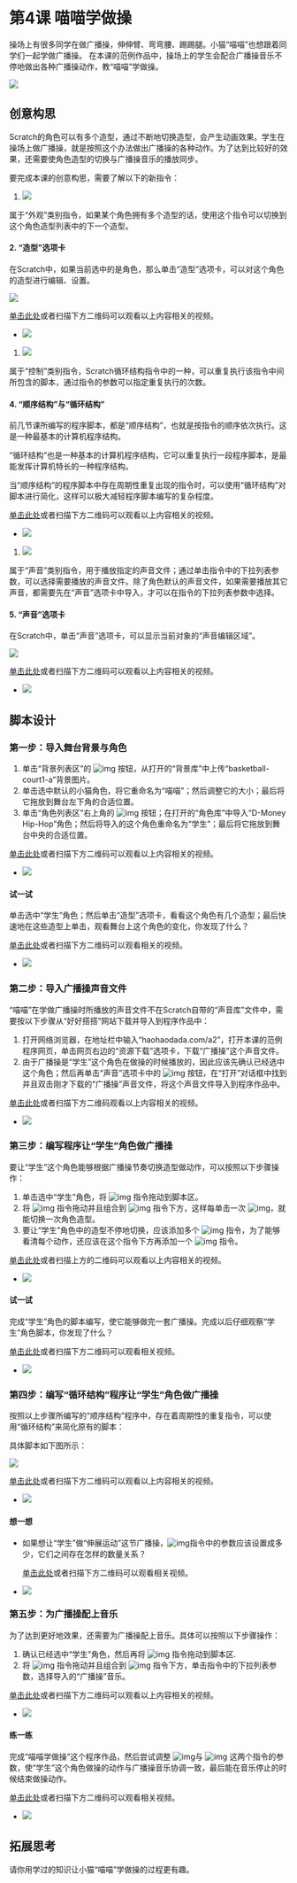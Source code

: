 # 第4课 喵喵学做操

操场上有很多同学在做广播操，伸伸臂、弯弯腰、踢踢腿。小猫“喵喵”也想跟着同学们一起学做广播操。 在本课的范例作品中，操场上的学生会配合广播操音乐不停地做出各种广播操动作，教“喵喵”学做操。

![](https://github.com/Haohaodada-official/docs/tree/8a7bce8f9269f3537909f64d03ad2a1ddd80af30/.gitbook/assets/scratch4-0.png)

## 创意构思

Scratch的角色可以有多个造型，通过不断地切换造型，会产生动画效果。学生在操场上做广播操，就是按照这个办法做出广播操的各种动作。为了达到比较好的效果，还需要使角色造型的切换与广播操音乐的播放同步。

要完成本课的创意构思，需要了解以下的新指令：

1. ![](https://github.com/Haohaodada-official/docs/tree/8a7bce8f9269f3537909f64d03ad2a1ddd80af30/.gitbook/assets/scratch4-1.png) 

属于“外观”类别指令，如果某个角色拥有多个造型的话，使用这个指令可以切换到这个角色造型列表中的下一个造型。

#### 2. “造型”选项卡

在Scratch中，如果当前选中的是角色，那么单击“造型”选项卡，可以对这个角色的造型进行编辑、设置。

![](https://github.com/Haohaodada-official/docs/tree/8a7bce8f9269f3537909f64d03ad2a1ddd80af30/.gitbook/assets/scratch4-2.png)

[单击此处](http://haohaodada.com/video/a20401.php)或者扫描下方二维码可以观看以上内容相关的视频。

* ![](https://github.com/Haohaodada-official/docs/tree/8a7bce8f9269f3537909f64d03ad2a1ddd80af30/.gitbook/assets/a20401.png) 

1. ![](https://github.com/Haohaodada-official/docs/tree/8a7bce8f9269f3537909f64d03ad2a1ddd80af30/.gitbook/assets/scratch4-3.png) 

属于“控制”类别指令，Scratch循环结构指令中的一种，可以重复执行该指令中间所包含的脚本，通过指令的参数可以指定重复执行的次数。

#### 4. “顺序结构”与“循环结构”

前几节课所编写的程序脚本，都是“顺序结构”，也就是按指令的顺序依次执行。这是一种最基本的计算机程序结构。

“循环结构”也是一种基本的计算机程序结构，它可以重复执行一段程序脚本，是最能发挥计算机特长的一种程序结构。

当“顺序结构”的程序脚本中存在周期性重复出现的指令时，可以使用“循环结构”对脚本进行简化，这样可以极大减轻程序脚本编写的复杂程度。

[单击此处](http://haohaodada.com/video/a20402.php)或者扫描下方二维码可以观看以上内容相关的视频。

* ![](https://github.com/Haohaodada-official/docs/tree/8a7bce8f9269f3537909f64d03ad2a1ddd80af30/.gitbook/assets/a20402.png) 

1. ![](https://github.com/Haohaodada-official/docs/tree/8a7bce8f9269f3537909f64d03ad2a1ddd80af30/.gitbook/assets/scratch4-4.png) 

属于“声音”类别指令，用于播放指定的声音文件；通过单击指令中的下拉列表参数，可以选择需要播放的声音文件。除了角色默认的声音文件，如果需要播放其它声音，都需要先在“声音”选项卡中导入，才可以在指令的下拉列表参数中选择。

#### 5. “声音”选项卡

在Scratch中，单击“声音”选项卡，可以显示当前对象的“声音编辑区域”。

![](https://github.com/Haohaodada-official/docs/tree/8a7bce8f9269f3537909f64d03ad2a1ddd80af30/.gitbook/assets/scratch4-5.png)

[单击此处](http://haohaodada.com/video/a20403.php)或者扫描下方二维码可以观看以上内容相关的视频。

* ![](https://github.com/Haohaodada-official/docs/tree/8a7bce8f9269f3537909f64d03ad2a1ddd80af30/.gitbook/assets/a20403.png) 

## 脚本设计

### 第一步：导入舞台背景与角色

1. 单击“背景列表区”的 ![img](https://github.com/Haohaodada-official/docs/tree/8a7bce8f9269f3537909f64d03ad2a1ddd80af30/zai-xian-ru-men-ke-cheng/scratch-primer/img/2-5.png) 按钮，从打开的“背景库”中上传“basketball-court1-a”背景图片。
2. 单击选中默认的小猫角色，将它重命名为“喵喵”；然后调整它的大小；最后将它拖放到舞台左下角的合适位置。
3. 单击“角色列表区”右上角的 ![img](https://github.com/Haohaodada-official/docs/tree/8a7bce8f9269f3537909f64d03ad2a1ddd80af30/zai-xian-ru-men-ke-cheng/scratch-primer/img/2-8.png) 按钮；在打开的“角色库”中导入“D-Money Hip-Hop”角色；然后将导入的这个角色重命名为“学生”；最后将它拖放到舞台中央的合适位置。

[单击此处](http://haohaodada.com/video/a20404.php)或者扫描下方二维码可以观看以上内容相关的视频。

* ![](https://github.com/Haohaodada-official/docs/tree/8a7bce8f9269f3537909f64d03ad2a1ddd80af30/.gitbook/assets/a20404.png) 

#### 试一试

单击选中“学生”角色；然后单击“造型”选项卡，看看这个角色有几个造型；最后快速地在这些造型上单击，观看舞台上这个角色的变化，你发现了什么？

[单击此处](http://haohaodada.com/video/a20405.php)或者扫描下方二维码可以观看相关的视频。

* ![](https://github.com/Haohaodada-official/docs/tree/8a7bce8f9269f3537909f64d03ad2a1ddd80af30/.gitbook/assets/a20405.png) 

### 第二步：导入广播操声音文件

“喵喵”在学做广播操时所播放的声音文件不在Scratch自带的“声音库”文件中，需要按以下步骤从“好好搭搭”网站下载并导入到程序作品中：

1. 打开网络浏览器，在地址栏中输入“haohaodada.com/a2”，打开本课的范例程序网页，单击网页右边的“资源下载”选项卡，下载“广播操”这个声音文件。
2. 由于广播操是“学生”这个角色在做操的时候播放的，因此应该先确认已经选中这个角色；然后再单击“声音”选项卡中的 ![img](https://github.com/Haohaodada-official/docs/tree/8a7bce8f9269f3537909f64d03ad2a1ddd80af30/zai-xian-ru-men-ke-cheng/scratch-primer/img/3-6.png) 按钮，在“打开”对话框中找到并且双击刚才下载的“广播操”声音文件，将这个声音文件导入到程序作品中。

[单击此处](http://haohaodada.com/video/a20406.php)或者扫描下方二维码观看以上内容相关的视频。

* ![](https://github.com/Haohaodada-official/docs/tree/8a7bce8f9269f3537909f64d03ad2a1ddd80af30/.gitbook/assets/a20406.png) 

### 第三步：编写程序让“学生”角色做广播操

要让“学生”这个角色能够根据广播操节奏切换造型做动作，可以按照以下步骤操作：

1. 单击选中“学生”角色，将 ![img](https://github.com/Haohaodada-official/docs/tree/8a7bce8f9269f3537909f64d03ad2a1ddd80af30/zai-xian-ru-men-ke-cheng/scratch-primer/img/2-1.png) 指令拖动到脚本区。
2. 将 ![img](https://github.com/Haohaodada-official/docs/tree/8a7bce8f9269f3537909f64d03ad2a1ddd80af30/zai-xian-ru-men-ke-cheng/scratch-primer/img/4-1.png) 指令拖动并且组合到 ![img](https://github.com/Haohaodada-official/docs/tree/8a7bce8f9269f3537909f64d03ad2a1ddd80af30/zai-xian-ru-men-ke-cheng/scratch-primer/img/2-1.png) 指令下方，这样每单击一次 ![img](file:///Z:\Temp\ksohtml\wps831F.tmp.jpg)，就能切换一次角色造型。
3. 要让“学生”角色中的造型不停地切换，应该添加多个 ![img](https://github.com/Haohaodada-official/docs/tree/8a7bce8f9269f3537909f64d03ad2a1ddd80af30/zai-xian-ru-men-ke-cheng/scratch-primer/img/4-1.png) 指令，为了能够看清每个动作，还应该在这个指令下方再添加一个 ![img](https://github.com/Haohaodada-official/docs/tree/8a7bce8f9269f3537909f64d03ad2a1ddd80af30/zai-xian-ru-men-ke-cheng/scratch-primer/img/2-4.png) 指令。

[单击此处](http://haohaodada.com/video/a20407.php)或者扫描上方的二维码可以观看以上内容相关的视频。

* ![](https://github.com/Haohaodada-official/docs/tree/8a7bce8f9269f3537909f64d03ad2a1ddd80af30/.gitbook/assets/a20407.png) 

#### 试一试

完成“学生”角色的脚本编写，使它能够做完一套广播操。完成以后仔细观察“学生”角色脚本，你发现了什么？

[单击此处](http://haohaodada.com/video/a20408.php)或者扫描下方二维码可以观看相关视频。

* ![](https://github.com/Haohaodada-official/docs/tree/8a7bce8f9269f3537909f64d03ad2a1ddd80af30/.gitbook/assets/a20408.png) 

### 第四步：编写“循环结构”程序让“学生”角色做广播操

按照以上步骤所编写的“顺序结构”程序中，存在着周期性的重复指令，可以使用“循环结构”来简化原有的脚本：

具体脚本如下图所示：

![](https://github.com/Haohaodada-official/docs/tree/8a7bce8f9269f3537909f64d03ad2a1ddd80af30/.gitbook/assets/scratch4-6.png)

[单击此处](http://haohaodada.com/video/a20409.php)或者扫描下方二维码可以观看以上内容相关的视频。

* ![](https://github.com/Haohaodada-official/docs/tree/8a7bce8f9269f3537909f64d03ad2a1ddd80af30/.gitbook/assets/a20409.png) 

#### 想一想

* 如果想让“学生”做“伸展运动”这节广播操，![img](https://github.com/Haohaodada-official/docs/tree/8a7bce8f9269f3537909f64d03ad2a1ddd80af30/zai-xian-ru-men-ke-cheng/scratch-primer/img/4-3.png)指令中的参数应该设置成多少，它们之间存在怎样的数量关系？

  [单击此处](http://haohaodada.com/video/a20410.php)或者扫描下方二维码可以观看相关视频。

* ![](https://github.com/Haohaodada-official/docs/tree/8a7bce8f9269f3537909f64d03ad2a1ddd80af30/.gitbook/assets/a20410.png)

### 第五步：为广播操配上音乐

为了达到更好地效果，还需要为广播操配上音乐。具体可以按照以下步骤操作：

1. 确认已经选中“学生”角色，然后再将 ![img](https://github.com/Haohaodada-official/docs/tree/8a7bce8f9269f3537909f64d03ad2a1ddd80af30/zai-xian-ru-men-ke-cheng/scratch-primer/img/2-1.png) 指令拖动到脚本区.
2. 将 ![img](https://github.com/Haohaodada-official/docs/tree/8a7bce8f9269f3537909f64d03ad2a1ddd80af30/zai-xian-ru-men-ke-cheng/scratch-primer/img/4-4.png) 指令拖动并且组合到 ![img](https://github.com/Haohaodada-official/docs/tree/8a7bce8f9269f3537909f64d03ad2a1ddd80af30/zai-xian-ru-men-ke-cheng/scratch-primer/img/2-1.png) 指令下方，单击指令中的下拉列表参数，选择导入的“广播操”音乐。

[单击此处](http://haohaodada.com/video/a20411.php)或者扫描下方二维码可以观看以上内容相关的视频。

* ![](https://github.com/Haohaodada-official/docs/tree/8a7bce8f9269f3537909f64d03ad2a1ddd80af30/.gitbook/assets/a20411.png) 

#### 练一练

完成“喵喵学做操”这个程序作品，然后尝试调整 ![img](https://github.com/Haohaodada-official/docs/tree/8a7bce8f9269f3537909f64d03ad2a1ddd80af30/zai-xian-ru-men-ke-cheng/scratch-primer/img/4-3.png)与 ![img](https://github.com/Haohaodada-official/docs/tree/8a7bce8f9269f3537909f64d03ad2a1ddd80af30/zai-xian-ru-men-ke-cheng/scratch-primer/img/2-4.png) 这两个指令的参数，使“学生”这个角色做操的动作与广播操音乐协调一致，最后能在音乐停止的时候结束做操动作。

[单击此处](http://haohaodada.com/video/a20412.php)或者扫描下方二维码可以观看相关视频。

* ![](https://github.com/Haohaodada-official/docs/tree/8a7bce8f9269f3537909f64d03ad2a1ddd80af30/.gitbook/assets/a20412.png) 

## 拓展思考

请你用学过的知识让小猫“喵喵”学做操的过程更有趣。

